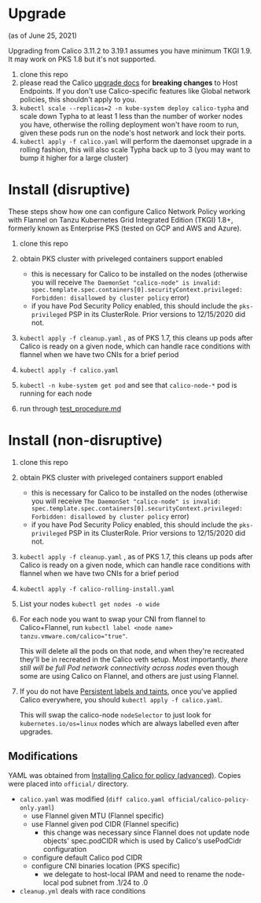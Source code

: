 # Upgrade

(as of June 25, 2021)

Upgrading from Calico 3.11.2 to 3.19.1 assumes you have minimum TKGI 1.9.  It may work on PKS 1.8 but it's not supported.

1. clone this repo
1. please read the Calico [upgrade docs](https://docs.projectcalico.org/maintenance/kubernetes-upgrade) for **breaking changes** to Host Endpoints.  If you don't use Calico-specific features like Global network policies, this shouldn't apply to you.
1. `kubectl scale --replicas=2 -n kube-system deploy calico-typha` and scale down Typha to at least 1 less than the number of worker nodes you have, otherwise the rolling deployment won't have room to run, given these pods run on the node's host network and lock their ports.
1. `kubectl apply -f calico.yaml` will perform the daemonset upgrade in a rolling fashion, this will also scale Typha back up to 3 (you may want to bump it higher for a large cluster)

# Install (disruptive)

These steps show how one can configure Calico Network Policy working with Flannel on Tanzu Kubernetes Grid Integrated Edition (TKGI) 1.8+, formerly known as Enterprise PKS (tested on GCP and AWS and Azure).

1. clone this repo

1. obtain PKS cluster with priveleged containers support enabled
    - this is necessary for Calico to be installed on the nodes (otherwise you will receive `The DaemonSet "calico-node" is invalid: spec.template.spec.containers[0].securityContext.privileged: Forbidden: disallowed by cluster policy` error)
    - if you have Pod Security Policy enabled, this should include the `pks-privileged` PSP in its ClusterRole.   Prior versions to 12/15/2020 did not.

1. `kubectl apply -f cleanup.yaml` , as of PKS 1.7, this cleans up pods after Calico is ready on a given node, which can handle race conditions with flannel when we have two CNIs for a brief period

1. `kubectl apply -f calico.yaml`

1. `kubectl -n kube-system get pod` and see that `calico-node-*` pod is running for each node

1. run through [test_procedure.md](test_procedure.md)

# Install (non-disruptive)

1. clone this repo

1. obtain PKS cluster with priveleged containers support enabled

    - this is necessary for Calico to be installed on the nodes (otherwise you will receive `The DaemonSet "calico-node" is invalid: spec.template.spec.containers[0].securityContext.privileged: Forbidden: disallowed by cluster policy` error)
    - if you have Pod Security Policy enabled, this should include the `pks-privileged` PSP in its ClusterRole.   Prior versions to 12/15/2020 did not.

1. `kubectl apply -f cleanup.yaml` , as of PKS 1.7, this cleans up pods after Calico is ready on a given node, which can handle race conditions with flannel when we have two CNIs for a brief period

1. `kubectl apply -f calico-rolling-install.yaml`

1.  List your nodes `kubectl get nodes -o wide`

1.  For each node you want to swap your CNI from flannel to Calico+Flannel, run `kubectl label <node name> tanzu.vmware.com/calico="true"`.  

    This will delete all the pods on that node, and when they're recreated they'll be in recreated in the Calico veth setup.   Most importantly, *there still will be full Pod network connectivity across nodes* even though some are using Calico on Flannel, and others are just using Flannel.

1.  If you do not have [Persistent labels and taints](https://github.com/svrc/tkgi-persistent-taints-labels), once you've applied Calico everywhere, you should  `kubectl apply -f calico.yaml`.   

    This will swap the calico-node `nodeSelector` to just look for `kubernetes.io/os=linux` nodes which are always labelled even after upgrades.   

## Modifications

YAML was obtained from [Installing Calico for policy (advanced)](https://docs.projectcalico.org/v3.11/getting-started/kubernetes/installation/other). Copies were placed into `official/` directory.

- `calico.yaml` was modified (`diff calico.yaml official/calico-policy-only.yaml`)
  - use Flannel given MTU (Flannel specific)
  - use Flannel given pod CIDR (Flannel specific)
    - this change was necessary since Flannel does not update node objects' spec.podCIDR which is used by Calico's usePodCidr configuration
  - configure default Calico pod CIDR 
  - configure CNI binaries location (PKS specific)
    - we delegate to host-local IPAM and need to rename the node-local pod subnet from .1/24 to .0
- `cleanup.yml` deals with race conditions 
